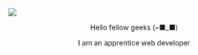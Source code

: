<img align="center" src="https://i.imgur.com/flB91XM.png" >
<p align="center">Hello fellow geeks (⌐■_■) <p>
  
<p align="center">I am an apprentice web developer</p>
